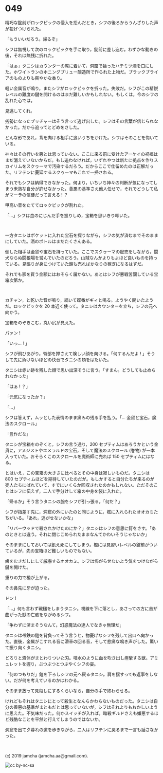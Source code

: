 

# 049

精巧な錠前がロックピックの侵入を拒んだとき，シフの後ろからうんざりした声が投げつけられた。

「もういいだろう。帰るぞ」

シフは無視して次のロックピックを手に取り，錠前に差し込む。わずかな動きの後，それは無残に折れた。

「はぁ」タニシはカウンターの席に着いて，洞窟で拾ったハチミツ酒を口にした。ホワイトランのホニングブリュー醸造所で作られた上物だ。ブラックブライアのものよりも爽やかな香り。

軽い金属音が鳴り，またシフがロックピックを折った。失敗だ。シフがこの精鋭レベルの難度の鍵を開けるのはまだ難しいかもしれない。もしくは，今のシフの乱れた心では。

見逃してくれ。

劣勢になったブッチャーはそう言って逃げ出した。シフはその言葉が信じられなかった。だから追ってとどめをさした。

どんな形であれ，背を向ける相手に追いうちをかけた。シフはそのことを悔いている。

神々はその行いを悪とは思っていない。ここに来る前に受けたアーケイの祝福はまだ消えていないからだ。もし追わなければ，いずれやつは新たに拠点を作りスカイリムをスクゥーマで汚染するだろう。だからここで仕留めたのは正解だった。リフテンに蔓延するスクゥーマもこれで一掃される。

それでもシフは納得できなかった。何より，いちいち神々の判断が気になってしまう未熟な自分が許せなかった。善悪の基準さえ他人任せで，それでどうして私がマーラの信徒だって言える ! ？

甲高い音をたててロックピックが割れた。

「…」シフは血のにじんだ手を握りしめ，宝箱を思いきり叩いた。

<br>

一方タニシはポケットに入れた宝石を探りながら，シフの気が済むまでそのままにしていた。酒のボトルはまだたくさんある。

倒した相手は金貨や宝石を持っていた。ここでスクゥーマの密売をしながら，闘犬ならぬ闘狼場を営んでいたのだろう。山賊なんかよりもよほど良いものを持っている。見張りが身につけていた鎧も売ればかなりの稼ぎになるはずだ。

それでも家を買う金額にはおそらく届かない。あとはシフが悪戦苦闘している宝箱次第か。

<br>

カチャン，と乾いた音が鳴り，続いて蝶番がギィと鳴る。ようやく開いたようだ。ロックピックを 20 本近く使って。タニシはカウンターを立ち，シフの元へ向かう。

宝箱をのぞきこむ，丸い尻が見えた。

パァン !

「いっ… ! 」

シフが飛びあがり，臀部を押さえて険しい顔を向ける。「何するんだよ ! 」そうして先に負けないほどの快音でタニシの頬をはたいた。

タニシは赤い跡を残した顔で思い出深そうに言う。「すまん。どうしても止められなかった」

「はぁ ! ？」

「元気になったか？」

「…」

シフは答えず，ムッとした表情のまま痛みの残る手を払う。「… 金貨と宝石，魔法のスクロール」

「豊作だな」

タニシが宝箱をのぞくと，シフの言う通り，200 セプティムはあろうかという金貨に，アメジストやエメラルドの宝石，そして魔法のスクロール (巻物) が一本入っていた。おそらくこのスクロールを魔術師に売れば 150 セプティムにはなる。

とはいえ，この宝箱の大きさに比べるとその中身は寂しいものだ。タニシは 800 セプティムほどを期待していたのだが。もしかすると自分たちが来るのが売人たちにばれていて，すでにいくらか回収されたのかもしれない。ただそのことはシフに伝えず，二人で手分けして箱の中身を袋に入れた。

「帰るか」そう言うタニシの腕をシフが引っ張る。「何だ？」

シフが指差す先に，洞窟の外にいたのと同じように，檻に入れられたオオカミたちがいる。「あれ，逃がせないかな」

「リバーウッドで殺されかけたのにか？」タニシはシフの意思に釘をさす。「あのときとは違う。それに閉じこめられたままなんてかわいそうじゃないか」

そのままにしておいては飢え死にしてしまう。檻には見習いレベルの錠前がついているが，先の宝箱ほど難しいものでもない。

歯をむきだしにして威嚇するオオカミ。シフは怖がらせないよう気をつけながら鍵を開けた。

重りの力で檻が上がる。

その鼻先に牙が迫った。

ドン !

「…」何も言わず戦槌をしまうタニシ。視線を下に落とし，あさっての方に首が曲がった獣の亡骸をながめるシフ。

「争わずに済まそうなんて，幻惑魔法の達人でなきゃ無理だ」

タニシは帯鉄の鎧を背負ってそう言うと，物憂げなシフを残して出口へ向かった。直後，金属がこすれる音に滑車の回る音，そして悲痛な鳴き声がした。驚いて振り向くタニシ。

どろりと液体がまとわりついた刃。噴水のように血を吹き出し痙攣する獣。アミュレットを握り，ぶつぶつとつぶやくシフの姿。

「何のつもりだ」鎧を下ろしシフの元へ戻るタニシ。肩を揺すっても返事をしない。だが何を考えているのかはわかる。

そのまま放って見殺しにするくらいなら，自分の手で終わらせる。

けれどもそれはタニシにとって殺生となんらかわらないものだった。タニシは自分の善悪の基準がまともだとは思っていないが，シフはそれよりもおかしいように思えた。不気味だった。何かスイッチが入れば，暗殺ギルドさえも嫌悪するほど残酷なことを平然と行えてしまうのではないか。

洞窟を出て夕暮れの道を歩きながら，二人はリフテンに戻るまで一言も話さなかった。

<br>
<br>
(c) 2019 jamcha (jamcha.aa@gmail.com).

![cc by-nc-sa](https://i.creativecommons.org/l/by-nc-sa/4.0/88x31.png)

